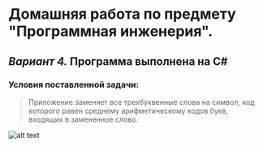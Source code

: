 # Домашняя работа по предмету "Программная инженерия". 
## *Вариант 4.* Программа выполнена на C#
### Условия поставленной задачи:
>Приложение заменяет все трехбуквенные слова на символ, код которого равен среднему арифметическому кодов букв, входящих в замененное слово.

![alt text](https://upload.wikimedia.org/wikipedia/ru/7/7d/RSVPU_emblem.jpg)
